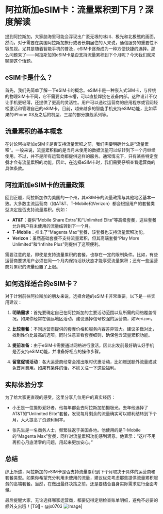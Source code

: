 # 阿拉斯加eSIM卡：流量累积到下月？深度解读

提到阿拉斯加，大家脑海里可能会浮现出广袤无垠的冰川、极光和北极熊的画面。然而，对于需要在美国阿拉斯加旅行或者长期居住的人来说，通信服务的重要性不容忽视。尤其是随着智能手机的普及，eSIM卡逐渐成为一种方便快捷的选择。那么问题来了——阿拉斯加的eSIM卡是否支持流量累积到下个月呢？今天我们就来聊聊这个话题。

## eSIM卡是什么？

首先，我们先简单了解一下eSIM卡的概念。eSIM卡是一种嵌入式SIM卡，与传统的物理SIM卡不同，它不需要实体卡槽，可以直接焊接在设备内部。这种设计不仅让手机更轻薄，还提供了更高的灵活性。用户可以通过运营商的应用程序或官网轻松激活和管理自己的eSIM卡。目前，越来越多的智能手机支持eSIM功能，比如苹果的iPhone XS及之后的机型、三星的部分旗舰系列等。

## 流量累积的基本概念

在讨论阿拉斯加eSIM卡是否支持流量累积之前，我们需要明确什么是“流量累积”。一般来说，流量累积指的是当月未使用的数据流量可以结转到下一个月继续使用。不过，并不是所有运营商都提供这样的服务。通常情况下，只有某些特定套餐才会有流量累积的功能。因此，在选择eSIM卡时，我们需要仔细查看运营商的具体条款。

## 阿拉斯加eSIM卡的流量政策

回到正题，阿拉斯加作为美国的一个州，其eSIM卡的流量政策与其他地区基本一致。大多数主流运营商（如AT&T、T-Mobile和Verizon）都会根据用户的套餐类型决定是否支持流量累积。例如：

- **AT&T**：提供“Mobile Share Extra”和“Unlimited Elite”等高级套餐，这些套餐允许用户将未使用的流量结转到下一个月。
- **T-Mobile**：推出了“Magenta Max”套餐，该套餐也支持流量累积功能。
- **Verizon**：虽然基础套餐不支持流量累积，但其高端套餐“Play More Unlimited”和“Infinite Plus”则提供了这项便利。

需要注意的是，即使是支持流量累积的套餐，也存在一定的限制条件。比如，有些运营商要求用户必须在同一个月内保持活跃状态才能享受流量累积；还有一些运营商对累积的流量设置了上限。

## 如何选择适合的eSIM卡？

对于计划前往阿拉斯加的朋友来说，选择合适的eSIM卡非常重要。以下是一些实用建议：

1. **明确需求**：首先要确定自己在阿拉斯加的主要活动范围以及所需的网络覆盖情况。如果你经常在偏远地区活动，建议选择信号较强的运营商，如Verizon。
   
2. **比较套餐**：不同运营商提供的套餐价格和服务内容差异较大。建议多做对比，找到性价比最高的选项。同时注意查看套餐细则，确保包含流量累积功能。

3. **提前准备**：由于eSIM卡需要通过网络进行激活，因此出发前最好确认好手机是否支持eSIM功能，并准备好相应的操作步骤。

4. **留意促销活动**：各大运营商经常会推出限时优惠活动，比如赠送额外流量或减免首月费用。如果有条件的话，不妨关注一下这些福利。

## 实际体验分享

为了给大家更直观的感受，这里分享几位用户的真实经历：

- 小王是一位摄影爱好者，他每年都会去阿拉斯加拍摄极光。去年他选择了AT&T的“Unlimited Elite”套餐，发现每月剩余的流量确实可以顺利结转到下个月，大大提高了资源利用率。
  
- 张先生是一名商务人士，频繁往返于美国各地。他使用的是T-Mobile的“Magenta Max”套餐，同样对流量累积功能感到满意。他表示：“这样不用再担心月底清零的问题，用起来更加安心。”

## 总结

综上所述，阿拉斯加的eSIM卡是否支持流量累积到下个月取决于具体的运营商和套餐类型。如果你希望充分利用未使用的流量，建议优先考虑那些提供流量累积服务的高端套餐。当然，在做出最终决策之前，还是要结合自身实际需求进行全面考量。

最后提醒大家，无论选择哪家运营商，都要记得定期检查账单明细，避免不必要的额外支出哦！[TG💪+ @jx0703 ![Image](https://github.com/user-attachments/assets/dbca1d08-cadb-493c-b0ec-ad6f7a83f270)]